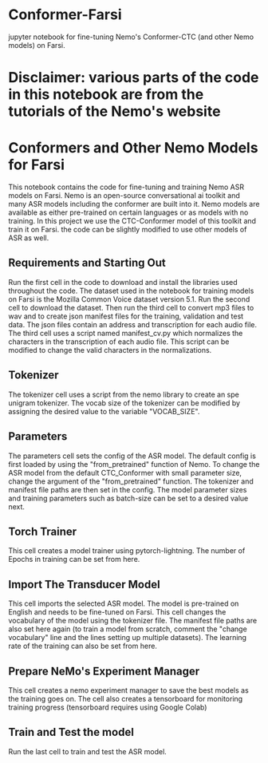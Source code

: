 # Conformer-Farsi
jupyter notebook for fine-tuning Nemo's Conformer-CTC (and other Nemo models) on Farsi.

# Disclaimer: various parts of the code in this notebook are from the tutorials of the Nemo's website

# Conformers and Other Nemo Models for Farsi

This notebook contains the code for fine-tuning and training Nemo ASR models on Farsi. Nemo is an open-source conversational ai toolkit and many ASR models including the conformer are built into it. Nemo models are available as either pre-trained on certain languages or as models with no training. 
In this project we use the CTC-Conformer model of this toolkit and train it on Farsi. the code can be slightly modified to use other models of ASR as well. 



## Requirements and Starting Out

Run the first cell in the code to download and install the libraries used throughout the code.
The dataset used in the notebook for training models on Farsi is the Mozilla Common Voice dataset version 5.1. Run the second cell to download the dataset. Then run the third cell to convert mp3 files to wav and to create json manifest files for the training, validation and test data. The json files contain an address and transcription for each audio file. 
The third cell uses a script named manifest_cv.py which normalizes the characters in the transcription of each audio file. This script can be modified to change the valid characters in the normalizations.



## Tokenizer
The tokenizer cell uses a script from the nemo library to create an spe unigram tokenizer. The vocab size of the tokenizer can be modified by assigning the desired value to the variable "VOCAB_SIZE".

## Parameters
The parameters cell sets the config of the ASR model. The default config is first loaded by using the "from_pretrained" function of Nemo. To change the ASR model from the default CTC_Conformer with small parameter size, change the argument of the "from_pretrained" function. The tokenizer and manifest file paths are then set in the config. 
The model parameter sizes and training parameters such as batch-size can be set to a desired value next. 

## Torch Trainer
This cell creates a model trainer using pytorch-lightning. The number of Epochs in training can be set from here.

## Import The Transducer Model
This cell imports the selected ASR model. The model is pre-trained on English and needs to be fine-tuned on Farsi. This cell changes the vocabulary of the model using the tokenizer file. The manifest file paths are also set here again (to train a model from scratch, comment the "change vocabulary" line and the lines setting up multiple datasets). 
The learning rate of the training can also be set from here.

## Prepare NeMo's Experiment Manager
This cell creates a nemo experiment manager to save the best models as the training goes on. The cell also creates a tensorboard for monitoring training progress (tensorboard requires using Google Colab)

## Train and Test the model
Run the last cell to train and test the ASR model.

